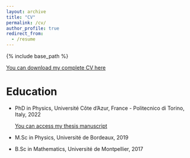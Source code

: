 ```yaml
---
layout: archive
title: "CV"
permalink: /cv/
author_profile: true
redirect_from:
  - /resume
---
```


{% include base_path %}

[You can download my complete CV here](https://github.com/K1000Granier/K1000Granier.github.io/raw/main/CV_CGranier.pdf)

Education
======
* PhD in Physics, Université Côte d’Azur, France - Politecnico di Torino, Italy, 2022 

  [You can access my thesis manuscript](https://github.com/K1000Granier/K1000Granier.github.io/raw/main/CV_CGranier.pdf)
* M.Sc in Physics, Université de Bordeaux, 2019
* B.Sc in Mathematics, Université de Montpellier, 2017





<!---
Publications
======
  <ul>{% for post in site.publications %}
    {% include archive-single-cv.html %}
  {% endfor %}</ul>
  
Talks
======
  <ul>{% for post in site.talks %}
    {% include archive-single-talk-cv.html %}
  {% endfor %}</ul>
  
Teaching
======
  <ul>{% for post in site.teaching %}
    {% include archive-single-cv.html %}
  {% endfor %}</ul>
  
Service and leadership
======
* Currently signed in to 43 different slack teams
--->
